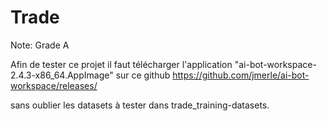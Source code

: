 # **Trade**

Note: Grade A

Afin de tester ce projet il faut télécharger l'application "ai-bot-workspace-2.4.3-x86_64.AppImage" sur ce github https://github.com/jmerle/ai-bot-workspace/releases/

sans oublier les datasets à tester dans trade_training-datasets.
